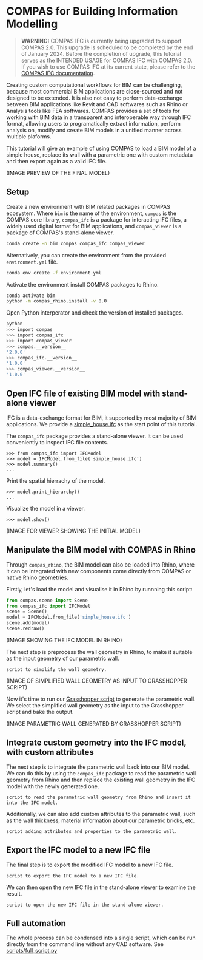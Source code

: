 # COMPAS for Building Information Modelling

> **WARNING:** COMPAS IFC is currently being upgraded to support COMPAS 2.0.
> This upgrade is scheduled to be completed by the end of January 2024.
> Before the completion of upgrade, this tutorial serves as the INTENDED USAGE for COMPAS IFC with COMPAS 2.0.
> If you wish to use COMPAS IFC at its current state, please refer to the [COMPAS IFC documentation](https://compas.dev/compas_ifc).

Creating custom computational workflows for BIM can be challenging, because most commercial BIM applications are close-sourced and not designed to be extended. It is also not easy to perform data-exchange between BIM applications like Revit and CAD softwares such as Rhino or Analysis tools like FEA softwares. COMPAS provides a set of tools for working with BIM data in a transparent and interoperable way through IFC format, allowing users to programatically extract information, perform analysis on, modify and create BIM models in a unified manner across multiple plaforms.

This tutorial will give an example of using COMPAS to load a BIM model of a simple house, replace its wall with a parametric one with custom metadata and then export again as a valid IFC file.

(IMAGE PREVIEW OF THE FINAL MODEL)

## Setup

Create a new environment with BIM related packages in COMPAS ecosystem. Where `bim` is the name of the environment, `compas` is the COMPAS core library, `compas_ifc` is a package for interacting IFC files, a widely used digital format for BIM applications, and `compas_viewer` is a package of COMPAS's stand-alone viewer.
```bash
conda create -n bim compas compas_ifc compas_viewer
```

Alternatively, you can create the environment from the provided `environment.yml` file.
```bash
conda env create -f environment.yml
```

Activate the environment install COMPAS packages to Rhino.
```bash
conda activate bim
python -m compas_rhino.install -v 8.0
```

Open Python interperator and check the version of installed packages.
```bash
python
>>> import compas
>>> import compas_ifc
>>> import compas_viewer
>>> compas.__version__
'2.0.0'
>>> compas_ifc.__version__
'1.0.0'
>>> compas_viewer.__version__
'1.0.0'
```

## Open IFC file of existing BIM model with stand-alone viewer
IFC is a data-exchange format for BIM, it supported by most majority of BIM applications. We provide a [simple_house.ifc]() as the start point of this tutorial.

The `compas_ifc` package provides a stand-alone viewer. It can be used conveniently to inspect IFC file contents.

```
>>> from compas_ifc import IFCModel
>>> model = IFCModel.from_file('simple_house.ifc')
>>> model.summary()
...
```
Print the spatial hierrachy of the model.
```
>>> model.print_hierarchy()
...
```
Visualize the model in a viewer.
```
>>> model.show()
```
(IMAGE FOR VIEWER SHOWING THE INITIAL MODEL)

## Manipulate the BIM model with COMPAS in Rhino
Through `compas_rhino`, the BIM model can also be loaded into Rhino, where it can be integrated with new components come directly from COMPAS or native Rhino geometries.

Firstly, let's load the model and visualise it in Rhino by runnning this script:
```python
from compas.scene import Scene
from compas_ifc import IFCModel
scene = Scene()
model = IFCModel.from_file('simple_house.ifc')
scene.add(model)
scene.redraw()
```

(IMAGE SHOWING THE IFC MODEL IN RHINO)

The next step is preprocess the wall geometry in Rhino, to make it suitable as the input geometry of our parametric wall.
```
script to simplify the wall geometry.
```

(IMAGE OF SIMPLIFIED WALL GEOMETRY AS INPUT TO GRASSHOPPER SCRIPT)

Now it's time to run our [Grasshopper script]() to generate the parametric wall. We select the simplified wall geometry as the input to the Grasshopper script and bake the output.

(IMAGE PARAMETRIC WALL GENERATED BY GRASSHOPPER SCRIPT)

## Integrate custom geometry into the IFC model, with custom attributes
The next step is to integrate the parametric wall back into our BIM model. We can do this by using the `compas_ifc` package to read the parametric wall geometry from Rhino and then replace the existing wall geometry in the IFC model with the newly generated one.

```
script to read the parametric wall geometry from Rhino and insert it into the IFC model.
```

Additionally, we can also add custom attributes to the parametric wall, such as the wall thickness, material information about our parametric bricks, etc. 
```
script adding attributes and properties to the parametric wall.
```


## Export the IFC model to a new IFC file
The final step is to export the modified IFC model to a new IFC file.
```
script to export the IFC model to a new IFC file.
```

We can then open the new IFC file in the stand-alone viewer to examine the result.
```
script to open the new IFC file in the stand-alone viewer.
```

## Full automation
The whole process can be condensed into a single script, which can be run directly from the command line without any CAD software. See [scripts/full_script.py]()